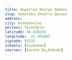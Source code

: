 ```yaml
---
title: Δημοτικό Θεατρο Δάσους
slug: dimotiko-theatro-dasoys
address: 
city: Θεσσαλονίκη
perioxi: Τριανδρία
latitude: 40.629216
longitude:  22.956605
zipcode: 55133
schools: [Suibukan]
courses: [Karate Do,Kobudo]
---
```





